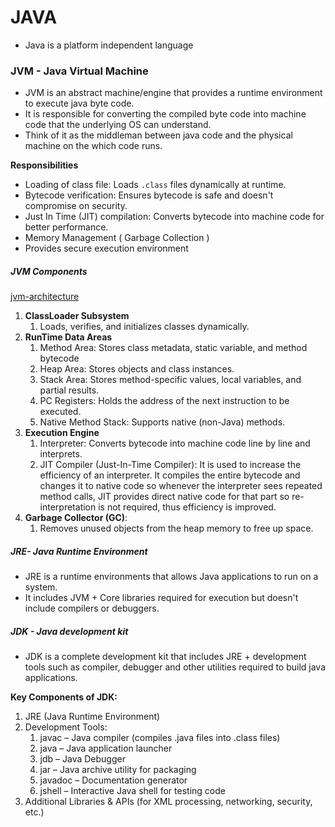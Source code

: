 # JAVA

* Java is a platform independent language

### JVM - Java Virtual Machine

* JVM is an abstract machine/engine that provides a runtime environment to execute java byte code.
* It is responsible for converting the compiled byte code into machine code that the underlying OS can understand.
* Think of it as the middleman between java code and the physical machine on the which code runs.


**Responsibilities**

* Loading of class file: Loads `.class` files  dynamically at runtime.
* Bytecode verification: Ensures bytecode is safe and doesn't compromise on security.
* Just In Time (JIT) compilation: Converts bytecode into machine code for better performance.
* Memory Management ( Garbage Collection )
* Provides secure execution environment

##### JVM Components

[jvm-architecture](https://www.geeksforgeeks.org/jvm-works-jvm-architecture/)

1. **ClassLoader Subsystem**
   1. Loads, verifies, and initializes classes dynamically.
2. **RunTime Data Areas**
   1. Method Area: Stores class metadata, static variable, and method bytecode
   2. Heap Area: Stores objects and class instances.
   3. Stack Area: Stores method-specific values, local variables, and partial results.
   4. PC Registers: Holds the address of the next instruction to be executed.
   5. Native Method Stack: Supports native (non-Java) methods.
3. **Execution Engine**
   1. Interpreter: Converts bytecode into machine code line by line and interprets.
   2. JIT Compiler (Just-In-Time Compiler):  It is used to increase the efficiency of an interpreter. It compiles the entire bytecode and changes it to native code so whenever the interpreter sees repeated method calls, JIT provides direct native code for that part so re-interpretation is not required, thus efficiency is improved.
4. **Garbage Collector (GC)**:
   1. Removes unused objects from the heap memory to free up space.

##### JRE- Java Runtime Environment

* JRE is a runtime environments that allows Java applications to run on a system.
* It includes JVM + Core libraries required for execution but doesn't include compilers or debuggers.


##### JDK - Java development kit

* JDK is a complete development kit that includes JRE + development tools such as compiler, debugger and other utilities required to build java applications.

**Key Components of JDK:**
1. JRE (Java Runtime Environment)
2. Development Tools:
   1. javac – Java compiler (compiles .java files into .class files)
   2. java – Java application launcher
   3. jdb – Java Debugger
   4. jar – Java archive utility for packaging
   5. javadoc – Documentation generator
   6. jshell – Interactive Java shell for testing code
3. Additional Libraries & APIs (for XML processing, networking, security, etc.)

